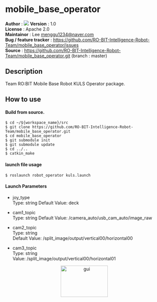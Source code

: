 # mobile_base_operator
**Author** : <a href="https://github.com/mjlee111"><img src="https://img.shields.io/badge/Myeong Jin Lee-white?style=flat&logo=github&logoColor=red"/></a>
**Version** : 1.0   
**License** : Apache 2.0      
**Maintainor** : Lee <menggu1234@naver.com>   
**Bug / feature tracker** : https://github.com/RO-BIT-Intelligence-Robot-Team/mobile_base_operator/issues   
**Source** : https://github.com/RO-BIT-Intelligence-Robot-Team/mobile_base_operator.git (branch : master)

## Description
Team RO:BIT Mobile Base Robot KULS Operator package.

## How to use
#### Build from source.
```shell
$ cd ~/${workspace_name}/src
$ git clone https://github.com/RO-BIT-Intelligence-Robot-Team/mobile_base_operator.git
$ cd mobile_base_operator
$ git submodule init
$ git submodule update
$ cd ../..
$ catkin_make
```

#### launch file usage
```shell
$ roslaunch robot_operator kuls.launch
```

#### Launch Parameters
- joy_type  
Type: string
Default Value: deck

- cam1_topic  
Type: string
Default Value: /camera_auto/usb_cam_auto/image_raw  

- cam2_topic  
Type: string  
Default Value: /split_image/output/vertical00/horizontal00  

- cam3_topic  
Type: string  
Value: /split_image/output/vertical00/horizontal01

<div align="center">
<img src="https://raw.githubusercontent.com/Team-ROBIT/mobile_base_operator/doc/gui.png" alt="gui" width="150" height="100">
</div>
